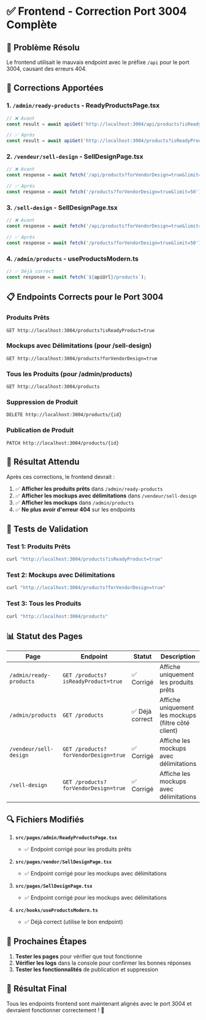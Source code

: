 # ✅ Frontend - Correction Port 3004 Complète

## 🎯 **Problème Résolu**

Le frontend utilisait le mauvais endpoint avec le préfixe `/api` pour le port 3004, causant des erreurs 404.

## 🔧 **Corrections Apportées**

### **1. `/admin/ready-products` - ReadyProductsPage.tsx**
```typescript
// ❌ Avant
const result = await apiGet('http://localhost:3004/api/products?isReadyProduct=true');

// ✅ Après
const result = await apiGet('http://localhost:3004/products?isReadyProduct=true');
```

### **2. `/vendeur/sell-design` - SellDesignPage.tsx**
```typescript
// ❌ Avant
const response = await fetch('/api/products?forVendorDesign=true&limit=50');

// ✅ Après
const response = await fetch('/products?forVendorDesign=true&limit=50');
```

### **3. `/sell-design` - SellDesignPage.tsx**
```typescript
// ❌ Avant
const response = await fetch('/api/products?forVendorDesign=true&limit=50');

// ✅ Après
const response = await fetch('/products?forVendorDesign=true&limit=50');
```

### **4. `/admin/products` - useProductsModern.ts**
```typescript
// ✅ Déjà correct
const response = await fetch(`${apiUrl}/products`);
```

## 📋 **Endpoints Corrects pour le Port 3004**

### **Produits Prêts**
```
GET http://localhost:3004/products?isReadyProduct=true
```

### **Mockups avec Délimitations (pour /sell-design)**
```
GET http://localhost:3004/products?forVendorDesign=true
```

### **Tous les Produits (pour /admin/products)**
```
GET http://localhost:3004/products
```

### **Suppression de Produit**
```
DELETE http://localhost:3004/products/{id}
```

### **Publication de Produit**
```
PATCH http://localhost:3004/products/{id}
```

## 🎯 **Résultat Attendu**

Après ces corrections, le frontend devrait :

1. ✅ **Afficher les produits prêts** dans `/admin/ready-products`
2. ✅ **Afficher les mockups avec délimitations** dans `/vendeur/sell-design`
3. ✅ **Afficher les mockups** dans `/admin/products`
4. ✅ **Ne plus avoir d'erreur 404** sur les endpoints

## 🧪 **Tests de Validation**

### **Test 1: Produits Prêts**
```bash
curl "http://localhost:3004/products?isReadyProduct=true"
```

### **Test 2: Mockups avec Délimitations**
```bash
curl "http://localhost:3004/products?forVendorDesign=true"
```

### **Test 3: Tous les Produits**
```bash
curl "http://localhost:3004/products"
```

## 📊 **Statut des Pages**

| Page | Endpoint | Statut | Description |
|------|----------|--------|-------------|
| `/admin/ready-products` | `GET /products?isReadyProduct=true` | ✅ Corrigé | Affiche uniquement les produits prêts |
| `/admin/products` | `GET /products` | ✅ Déjà correct | Affiche uniquement les mockups (filtre côté client) |
| `/vendeur/sell-design` | `GET /products?forVendorDesign=true` | ✅ Corrigé | Affiche les mockups avec délimitations |
| `/sell-design` | `GET /products?forVendorDesign=true` | ✅ Corrigé | Affiche les mockups avec délimitations |

## 🔍 **Fichiers Modifiés**

1. **`src/pages/admin/ReadyProductsPage.tsx`**
   - ✅ Endpoint corrigé pour les produits prêts

2. **`src/pages/vendor/SellDesignPage.tsx`**
   - ✅ Endpoint corrigé pour les mockups avec délimitations

3. **`src/pages/SellDesignPage.tsx`**
   - ✅ Endpoint corrigé pour les mockups avec délimitations

4. **`src/hooks/useProductsModern.ts`**
   - ✅ Déjà correct (utilise le bon endpoint)

## 🚀 **Prochaines Étapes**

1. **Tester les pages** pour vérifier que tout fonctionne
2. **Vérifier les logs** dans la console pour confirmer les bonnes réponses
3. **Tester les fonctionnalités** de publication et suppression

## 🎉 **Résultat Final**

Tous les endpoints frontend sont maintenant alignés avec le port 3004 et devraient fonctionner correctement ! 🎯 